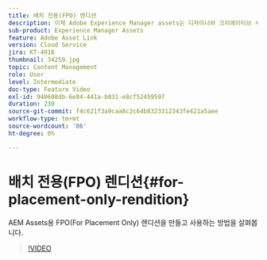```yaml
---
title: 배치 전용(FPO) 렌디션
description: 이제 Adobe Experience Manager assets는 디자이너와 크리에이티브 사용자가 즐겨 사용하는 Adobe Creative Cloud 데스크탑 애플리케이션 내에서 사용할 수 있습니다. Adobe Adobe Creative Cloud Enterprise용 Asset Link 확장 기능은 Adobe Photoshop, InDesign 및 Illustrator과 같은 Creative Cloud 도구 내에서 AEM 에셋의 메타데이터를 검색 및 찾아보기, 정렬, 미리보기, 업로드, 체크아웃, 수정, 체크인 및 보기 기능을 확장합니다.
sub-product: Experience Manager Assets
feature: Adobe Asset Link
version: Cloud Service
jira: KT-4916
thumbnail: 34259.jpg
topic: Content Management
role: User
level: Intermediate
doc-type: Feature Video
exl-id: 940608db-6e84-441a-b031-e8cf52459597
duration: 230
source-git-commit: f4c621f3a9caa8c2c64b8323312343fe421a5aee
workflow-type: tm+mt
source-wordcount: '86'
ht-degree: 0%

---
```


# 배치 전용(FPO) 렌디션{#for-placement-only-rendition}

AEM Assets용 FPO(For Placement Only) 렌디션을 만들고 사용하는 방법을 살펴봅니다.

>[!VIDEO](https://video.tv.adobe.com/v/34259?quality=12&learn=on)
